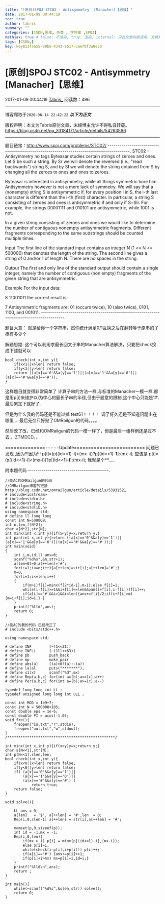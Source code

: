 ```yaml
---
title: "[原创]SPOJ STC02 - Antisymmetry  [Manacher]【思维】"
date: 2017-01-09 00:44:19
toc: true
author: tabris
summary: ""
categories: [CSDN,思维, 杂类 , 字符串 ,SPOJ]
mathjax: true # false: 不渲染, true: 渲染, internal: 只在文章内部渲染，文章列表中不渲染
tags: [CSDN,]
key: key813faa55-69b8-4343-8b17-caef0f3a0e53
---
```


# [原创]SPOJ STC02 - Antisymmetry  [Manacher]【思维】

2017-01-09 00:44:19  [Tabris_](https://me.csdn.net/qq_33184171) 阅读数：496

---

博客爬取于`2020-06-14 22:42:22`
***以下为正文***

版权声明：本文为Tabris原创文章，未经博主允许不得私自转载。
https://blog.csdn.net/qq_33184171/article/details/54263566

<!-- more -->

---

题目链接：http://www.spoj.com/problems/STC02/
-----------------------------------------------------------------------------------------.
STC02 - Antisymmetry
no tags
Byteasar studies certain strings of zeroes and ones. Let S be such a string. By Sr we will denote the reversed (i.e., "read backwards") string S, and by SI we will denote the string obtained from S by changing all the zeroes to ones and ones to zeroes.

Byteasar is interested in antisymmetry, while all things symmetric bore him. Antisymmetry however is not a mere lack of symmetry. We will say that a (nonempty) string S is antisymmetric if, for every position i in S, the i-th last character is different than the i-th (first) character. In particular, a string S consisting of zeroes and ones is antisymmetric if and only if S=SIr. For example, the strings 00001111 and 010101 are antisymmetric, while 1001 is not.

In a given string consisting of zeroes and ones we would like to determine the number of contiguous nonempty antisymmetric fragments. Different fragments corresponding to the same substrings should be counted multiple times.

Input
The first line of the standard input contains an integer N (1 <= N <= 500000) that denotes the length of the string. The second line gives a string of 0 and/or 1 of length N. There are no spaces in the string.

Output
The first and only line of the standard output should contain a single integer, namely the number of contiguous (non empty) fragments of the given string that are antisymmetric.



Example
For the input data:

8
11001011
the correct result is:

7
Antisymmetric fragments are: 01 (occurs twice), 10 (also twice), 0101, 1100, and 001011.
------------------------------------------------------------------------------------------.

题目大意：
就是给你一个字符串，然你统计满足0/1互换之后在翻转等于原串的子串有多少个


解题思路:
这个可以利用求最长回文子串的Manacher算法解决，只要把check换成下述就可以
```
bool check(int x,int y){
    if(x<1||x>len) return false;
    if(y<1||y>len) return false;
    return ((a[x]=='0'&&a[y]=='1')||(a[x]=='1'&&a[y]=='0')||(a[x]=='#'&&a[y]=='#'));
}
```

这样题目就变得非常简单了
计算子串的方法一样,与标准的Manacher一模一样.都是用p[i]来维护以i为中心的最长子串的半径,但由于题意的限制,这个中心只能是'#'.最后累加下就好了.

但是为什么我的代码还是不能过掉 test61！！！！  调了好久还是不知道问题出在哪里 ，最后无奈只好贴了OMRailgun的代码。。。。

然后改了改，已经和OMRailgun的代码一模一样了，但是最后一组样例还是过不去 ，ZTMDCD。。

===================Update=========================
问题已发现 ,因为!!!因为!!!
p[i]=(p[(id<<1)-i]<(mx-i))?p[(id<<1)-**1**]:(mx-i);
应该是
p[i]=(p[(id<<1)-i]<(mx-i))?p[(id<<1)-**i**]:(mx-i);
我就是个**.....

附本题代码
-----------------------------------------.
```
//能AC的OMRailgun的代码
//OMRailgun博客的链接http://blog.csdn.net/omrailgun/article/details/53931521
# include<iostream>
# include<stdio.h>
# include<string.h>
# include<stdlib.h>
using namespace std;
# define ll long long
const int N=500008;
int n,len,f[N*2];
char a[N*2],str[N];
int minx(int x,int y){if(x<y)y=x;return y;}
int pan(int x,int y){return ((a[x]=='0'&&a[y]=='1')||(a[x]=='1'&&a[y]=='0')||(a[x]=='#'&&a[y]=='#'));}
int main(void)
{
    int i,m,id;ll ans=0;
    scanf("%d%s",&n,str+1);
    a[len=0]=0;a[++len]='#';
    for(i=1;i<=n;i++){a[++len]=str[i];a[++len]='#';}
    m=0;
    for(i=1;i<=len;i++)
    {
        if(m>i)f[i]=minx(f[2*id-i],m-i);else f[i]=1;
        while(i-f[i]>=1&&i+f[i]<=len&&pan(i+f[i],i-f[i]))f[i]++;
        if(a[i]=='#'&&i>1&&i<len){ans+=f[i]/2;if(i+f[i]>m){m=i+f[i];id=i;} }
    }
    printf("%lld",ans);
    return 0;
}

//能AC的我的代码 已经改正了
# include <bits/stdc++.h>

using namespace std;

# define INF        (~(1<<31))
# define INFLL      (~(1ll<<63))
# define pb         push_back
# define mp         make_pair
# define abs(a)     ((a)>0?(a):-(a))
# define lalal      puts("*******");
# define s1(x)      scanf("%d",&x)
# define Rep(a,b,c) for(int a=(b);a<=(c);a++)
# define Per(a,b,c) for(int a=(b);a>=(c);a--)

typedef long long int LL ;
typedef unsigned long long int uLL ;

const int MOD = 1e9+7;
const int N = 500000+105;
const double eps = 1e-6;
const double PI = acos(-1.0);
void fre(){
    freopen("in.txt","r",stdin);
    freopen("out.txt","w",stdout);
}
/*************************************************/

int minx(int x,int y){if(x<y)y=x;return y;}
char a[N<<1],str[N];
int p[N<<1],slen,len;
bool check(int x,int y){
    if(x<0||x>len) return false;
    if(y<0||y>len) return false;
    if( (a[x]=='0'&&a[y]=='1')||
        (a[x]=='1'&&a[y]=='0')||
        (a[x]=='#'&&a[y]=='#') )
            return true;
    return false;
}

void solve(){

    LL ans = 0;
    a[len]   = '$', a[++len] = '#',len  = 0;
    Rep(i,0,slen-1) a[++len] = str[i],a[++len] = '#';

    memset(p,0,sizeof(p));
    int id = -1,mx = -1;
    Rep(i,0,len){
        if(mx > i) p[i] = minx(p[(id<<1)-i],(mx-i));
        else p[i]=1;
        while(check(i-p[i],i+p[i])) p[i]++;
        if(a[i]=='#') {ans+=p[i]>>1;
        if(p[i]+i>mx) mx=p[i]+i,id=i;}
    }
    printf("%lld\n",ans);
    return ;
}

int main(){
    while(~scanf("%d%s",&slen,str)) solve();
    return 0;
}


```
